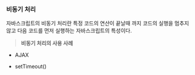 ### **비동기 처리**

자바스크립트의 비동기 처리란 특정 코드의 연산이 끝날때 까지 코드의 실행을 멈추지 않고 다음 코드를 먼저 실행하는 자바스크립트의 특성이다.

> **비동기 처리의 사용 사례**

- AJAX

- setTimeout()
